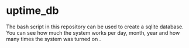 # uptime_db
The bash script in this repository can be used to create a sqlite database. You can see how much the system works per day, month, year and how many times the system was turned on .
